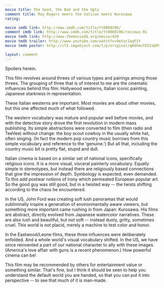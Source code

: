 ```yaml
---
movie title: The Good, the Bad and the Ugly
comment title: Roy Rogers meets the Vatican meets Kurosawa
rating: 

movie imdb link: http://www.imdb.com/title/tt0060196/
comment imdb link: http://www.imdb.com/title/tt0060196/reviews-91
movie tmdb link: http://www.themoviedb.org/movie/429
movie tmdb trailer: http://www.youtube.com/watch?v=9etarIaqF1Y
movie tmdb poster: http://cf2.imgobject.com/t/p/original/qK6hmuTk5IaQPPXcLHfU41c9LEI.jpg

layout: comment
---
```


Spoilers herein.

This film revolves around threes of various types and pairings among those threes. The grouping of three that is of interest to me are the cinematic influences behind this film: Hollywood westerns, Italian iconic painting, Japanese starkness in representation. 

These Italian westerns are important. Most movies are about other movies, but this one affected much of what followed. 

The western vocabulary was mature and popular well before movies, and with the detective story drove the first revolution in modern mass publishing. Its simple abstractions were converted to film (then radio and TeeVee) without change: the boy scout cowboy in the usually white hat, often singing. (In fact the modern pop country music borrows from this simple vocabulary and reference to the 'genuine.') But all that, including the country music bit is pretty flat, stupid and dull.

Italian cinema is based on a similar set of national icons, specifically religious icons. It is a more visual, visceral painterly vocabulary. Equally simple in stereotypes, but instead there are religiously based connections that give the impression of depth. Symbology is expected, even demanded. To this add postwar notions of irony which permeated European popular art. So the good guy was still good, but in a twisted way -- the twists shifting according to the chaos he encountered.

In the US, John Ford was creating soft lush panoramas that would subliminally inspire a generation of environmentally aware viewers, but something more important came rushing in from Japan: Kurosawa. His films are abstract, directly evolved from Japanese watercolor narratives. These are also lush and beautiful, but not soft -- instead dusty, gritty, sometimes cruel. This world is not placid, merely a machine to test color and honor.

In the Eastwood/Leone films, these three influences were deliberately enfolded. And a whole world's visual vocabulary shifted. In the US, we have since reinvented a part of our national character to ally with these images. (America's love affair with guns is a recent phenomenon.) How powerful cinema can be!

This film may be recommended by others for entertainment value or something similar. That's fine, but I think it should be seen to help you understand the default world you are handed, so that you can put it into perspective -- to see that much of it is man-made.